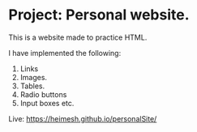 # Project: Personal website.
This is a website made to practice HTML. 

I have implemented the following:
1. Links
2. Images.
3. Tables.
4. Radio buttons
5. Input boxes etc.


Live: https://heimesh.github.io/personalSite/
